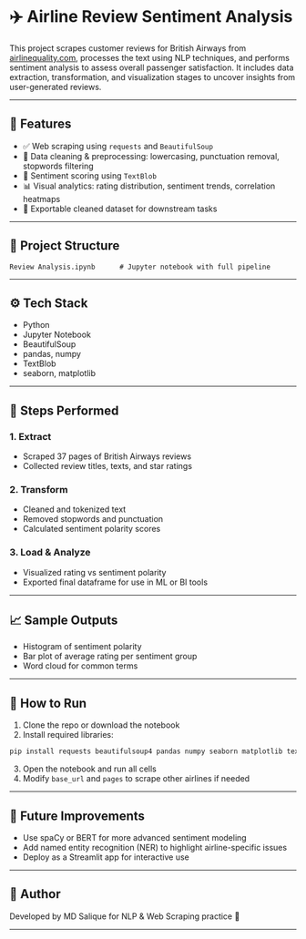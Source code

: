 # ✈️ Airline Review Sentiment Analysis

This project scrapes customer reviews for British Airways from [airlinequality.com](https://www.airlinequality.com/airline-reviews/british-airways), processes the text using NLP techniques, and performs sentiment analysis to assess overall passenger satisfaction. It includes data extraction, transformation, and visualization stages to uncover insights from user-generated reviews.

---

## 📌 Features

- ✅ Web scraping using `requests` and `BeautifulSoup`
- 🔄 Data cleaning & preprocessing: lowercasing, punctuation removal, stopwords filtering
- 🧠 Sentiment scoring using `TextBlob`
- 📊 Visual analytics: rating distribution, sentiment trends, correlation heatmaps
- 📁 Exportable cleaned dataset for downstream tasks

---

## 📂 Project Structure

```
Review Analysis.ipynb      # Jupyter notebook with full pipeline
```

---

## ⚙️ Tech Stack

- Python
- Jupyter Notebook
- BeautifulSoup
- pandas, numpy
- TextBlob
- seaborn, matplotlib

---

## 🧪 Steps Performed

### 1. Extract
- Scraped 37 pages of British Airways reviews
- Collected review titles, texts, and star ratings

### 2. Transform
- Cleaned and tokenized text
- Removed stopwords and punctuation
- Calculated sentiment polarity scores

### 3. Load & Analyze
- Visualized rating vs sentiment polarity
- Exported final dataframe for use in ML or BI tools

---

## 📈 Sample Outputs

- Histogram of sentiment polarity
- Bar plot of average rating per sentiment group
- Word cloud for common terms

---

## 🚀 How to Run

1. Clone the repo or download the notebook
2. Install required libraries:

```bash
pip install requests beautifulsoup4 pandas numpy seaborn matplotlib textblob
```

3. Open the notebook and run all cells
4. Modify `base_url` and `pages` to scrape other airlines if needed

---

## 🧠 Future Improvements

- Use spaCy or BERT for more advanced sentiment modeling
- Add named entity recognition (NER) to highlight airline-specific issues
- Deploy as a Streamlit app for interactive use

---

## 👤 Author

Developed by MD Salique for NLP & Web Scraping practice 🚀

---
